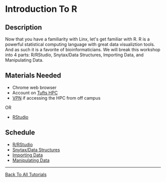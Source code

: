 # Introduction To R

## Description

Now that you have a familiarity with Linx, let's get familiar with R. R is a powerful statistical computing language with great data visualiztion tools. And as such it is a favorite of bioinformaticians. We will break this workshop into 4 parts: R/RStudio, Snytax/Data Structures, Importing Data, and Manipulating Data.

## Materials Needed
- Chrome web browser
- Account on [Tufts HPC](https://access.tufts.edu/research-cluster-account)
- [VPN](https://access.tufts.edu/vpn) if accessing the HPC from off campus

OR

- [RStudio](https://www.rstudio.com/products/rstudio/download/)

## Schedule
* [R/RStudio](R_RStudio/R_RStudio.md)
* [Snytax/Data Structures](Syntax_DataStructures/Syntax_DataStructures.md)
* [Importing Data](ImportingData/ImportingData.md)
* [Manipulating Data](ManipulatingData/ManipulatingData.md)

___________________________________________________________________________________________________________________________________________________________________________________

[Back To All Tutorials](../../README.md)
